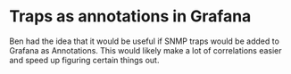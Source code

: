 # Traps as annotations in Grafana

Ben had the idea that it would be useful if SNMP traps would be added to Grafana as Annotations. This would likely make a lot of correlations easier and speed up figuring certain things out.

